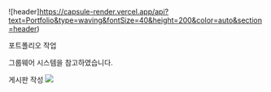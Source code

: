 ![header]https://capsule-render.vercel.app/api?text=Portfolio&type=waving&fontSize=40&height=200&color=auto&section=header)

포트폴리오 작업

그룹웨어 시스템을 참고하였습니다.

게시판 작성
<img src="https://img.shields.io/badge/게시판 작성-컬러코드?style=flat-square&logo=simpleicons&logoColor=white"/></a>
